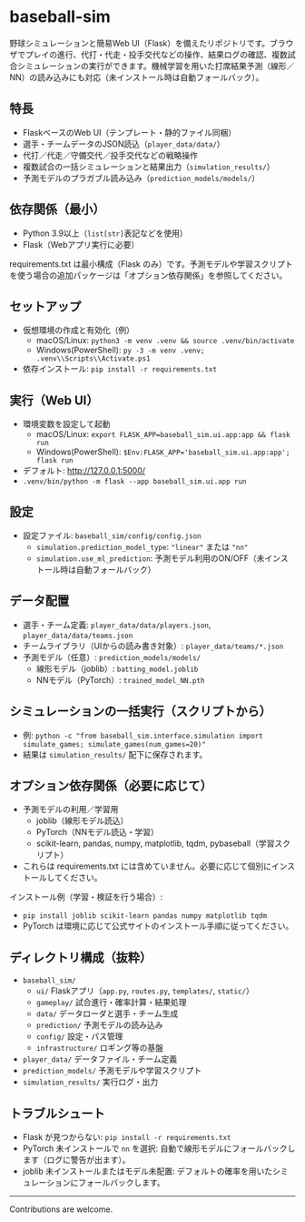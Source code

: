 # baseball-sim

野球シミュレーションと簡易Web UI（Flask）を備えたリポジトリです。ブラウザでプレイの進行、代打・代走・投手交代などの操作、結果ログの確認、複数試合シミュレーションの実行ができます。機械学習を用いた打席結果予測（線形／NN）の読み込みにも対応（未インストール時は自動フォールバック）。

## 特長
- FlaskベースのWeb UI（テンプレート・静的ファイル同梱）
- 選手・チームデータのJSON読込（`player_data/data/`）
- 代打／代走／守備交代／投手交代などの戦略操作
- 複数試合の一括シミュレーションと結果出力（`simulation_results/`）
- 予測モデルのプラガブル読み込み（`prediction_models/models/`）

## 依存関係（最小）
- Python 3.9以上（`list[str]`表記などを使用）
- Flask（Webアプリ実行に必要）

requirements.txt は最小構成（Flask のみ）です。予測モデルや学習スクリプトを使う場合の追加パッケージは「オプション依存関係」を参照してください。

## セットアップ
- 仮想環境の作成と有効化（例）
  - macOS/Linux: `python3 -m venv .venv && source .venv/bin/activate`
  - Windows(PowerShell): `py -3 -m venv .venv; .venv\\Scripts\\Activate.ps1`
- 依存インストール: `pip install -r requirements.txt`

## 実行（Web UI）
- 環境変数を設定して起動
  - macOS/Linux: `export FLASK_APP=baseball_sim.ui.app:app && flask run`
  - Windows(PowerShell): `$Env:FLASK_APP='baseball_sim.ui.app:app'; flask run`
- デフォルト: http://127.0.0.1:5000/
- `.venv/bin/python -m flask --app baseball_sim.ui.app run`

## 設定
- 設定ファイル: `baseball_sim/config/config.json`
  - `simulation.prediction_model_type`: `"linear"` または `"nn"`
  - `simulation.use_ml_prediction`: 予測モデル利用のON/OFF（未インストール時は自動フォールバック）

## データ配置
- 選手・チーム定義: `player_data/data/players.json`, `player_data/data/teams.json`
- チームライブラリ（UIからの読み書き対象）: `player_data/teams/*.json`
- 予測モデル（任意）: `prediction_models/models/`
  - 線形モデル（joblib）: `batting_model.joblib`
  - NNモデル（PyTorch）: `trained_model_NN.pth`

## シミュレーションの一括実行（スクリプトから）
- 例: `python -c "from baseball_sim.interface.simulation import simulate_games; simulate_games(num_games=20)"`
- 結果は `simulation_results/` 配下に保存されます。

## オプション依存関係（必要に応じて）
- 予測モデルの利用／学習用
  - joblib（線形モデル読込）
  - PyTorch（NNモデル読込・学習）
  - scikit-learn, pandas, numpy, matplotlib, tqdm, pybaseball（学習スクリプト）
- これらは requirements.txt には含めていません。必要に応じて個別にインストールしてください。

インストール例（学習・検証を行う場合）:
- `pip install joblib scikit-learn pandas numpy matplotlib tqdm`
- PyTorch は環境に応じて公式サイトのインストール手順に従ってください。

## ディレクトリ構成（抜粋）
- `baseball_sim/`
  - `ui/` Flaskアプリ（`app.py`, `routes.py`, `templates/`, `static/`）
  - `gameplay/` 試合進行・確率計算・結果処理
  - `data/` データローダと選手・チーム生成
  - `prediction/` 予測モデルの読み込み
  - `config/` 設定・パス管理
  - `infrastructure/` ロギング等の基盤
- `player_data/` データファイル・チーム定義
- `prediction_models/` 予測モデルや学習スクリプト
- `simulation_results/` 実行ログ・出力

## トラブルシュート
- Flask が見つからない: `pip install -r requirements.txt`
- PyTorch 未インストールで `nn` を選択: 自動で線形モデルにフォールバックします（ログに警告が出ます）。
- joblib 未インストールまたはモデル未配置: デフォルトの確率を用いたシミュレーションにフォールバックします。

---
Contributions are welcome.
